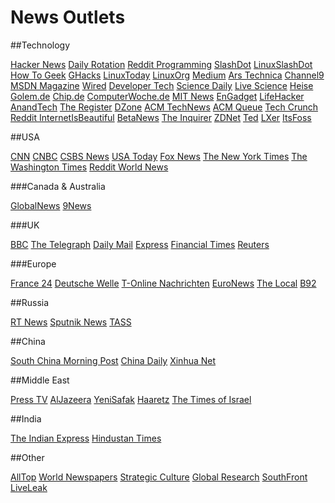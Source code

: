 # News Outlets

<div id='toc'></div>

##Technology

[Hacker News](https://news.ycombinator.com/)
[Daily Rotation](http://www.dailyrotation.com/)
[Reddit Programming](https://www.reddit.com/r/programming/)
[SlashDot](https://slashdot.org/)
[LinuxSlashDot](https://linux.slashdot.org/)
[How To Geek](http://www.howtogeek.com/)
[GHacks](http://www.ghacks.net/)
[LinuxToday](http://www.linuxtoday.com/)
[LinuxOrg](https://www.linux.org/)
[Medium](https://medium.com/)
[Ars Technica](https://arstechnica.com/)
[Channel9](https://channel9.msdn.com/)
[MSDN Magazine](https://msdn.microsoft.com/en-us/magazine/default.aspx)
[Wired](https://www.wired.com/tag/programming/)
[Developer Tech](https://www.developer-tech.com/)
[Science Daily](https://www.sciencedaily.com)
[Live Science](https://www.livescience.com/news)
[Heise](https://www.heise.de/newsticker/)
[Golem.de](https://www.golem.de/)
[Chip.de](https://www.chip.de/nachrichten)
[ComputerWoche.de](https://www.computerwoche.de/)
[MIT News](http://news.mit.edu/)
[EnGadget](https://www.engadget.com/)
[LifeHacker](https://lifehacker.com/)
[AnandTech](https://www.anandtech.com/)
[The Register](https://www.theregister.co.uk/)
[DZone](https://dzone.com/)
[ACM TechNews](https://technews.acm.org/)
[ACM Queue](https://queue.acm.org/)
[Tech Crunch](https://techcrunch.com/)
[Reddit InternetIsBeautiful](https://www.reddit.com/r/internetisbeautiful)
[BetaNews](https://betanews.com/)
[The Inquirer](https://www.theinquirer.net/type/news)
[ZDNet](https://www.zdnet.com/)
[Ted](https://www.ted.com/)
[LXer](http://lxer.com/)
[ItsFoss](https://itsfoss.com/)

##USA

[CNN](https://edition.cnn.com/world)
[CNBC](https://www.cnbc.com/world-news/)
[CSBS News](https://www.cbsnews.com/world/)
[USA Today](https://usatoday.com/)
[Fox News](https://www.foxnews.com/world)
[The New York Times](https://www.nytimes.com/section/world)
[The Washington Times](https://www.washingtontimes.com/news/world/)
[Reddit World News](https://www.reddit.com/r/worldnews/)

###Canada & Australia

[GlobalNews](https://globalnews.ca/world/)
[9News](https://www.9news.com.au/world)

###UK

[BBC](http://www.bbc.co.uk/news/world/) 
[The Telegraph](https://www.telegraph.co.uk/news/world/)
[Daily Mail](https://www.dailymail.co.uk/news/worldnews/index.html)
[Express](https://www.express.co.uk/news/world)
[Financial Times](https://www.ft.com/world)
[Reuters](https://www.reuters.com/)

###Europe

[France 24](https://www.france24.com/en/)
[Deutsche Welle](https://www.dw.com/en/top-stories/world/s-1429)
[T-Online Nachrichten](https://www.t-online.de/nachrichten/)
[EuroNews](https://www.euronews.com/news/international)
[The Local](https://www.thelocal.de/)
[B92](https://www.b92.net/eng/news/world.php)

##Russia

[RT News](http://rt.com/news/)
[Sputnik News](https://sputniknews.com/)
[TASS](http://tass.com/world)

##China

[South China Morning Post](http://www.scmp.com/news/world)
[China Daily](http://www.chinadaily.com.cn/world)
[Xinhua Net](http://www.xinhuanet.com/english/world/index.htm)

##Middle East

[Press TV](https://www.presstv.com/)
[AlJazeera](https://www.aljazeera.com/news/)
[YeniSafak](https://www.yenisafak.com/en/world)
[Haaretz](https://www.haaretz.com/world-news)
[The Times of Israel](https://www.timesofisrael.com/)

##India

[The Indian Express](https://indianexpress.com/section/world/)
[Hindustan Times](https://www.hindustantimes.com/world-news/)

##Other

[AllTop](https://alltop.com/)
[World Newspapers](http://www.world-newspapers.com)
[Strategic Culture](https://www.strategic-culture.org)
[Global Research](https://www.globalresearch.ca/)
[SouthFront](https://southfront.org/)
[LiveLeak](https://www.liveleak.com/c/news)
